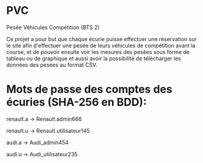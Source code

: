 # PVC
 Pesée Véhicules Compétition (BTS 2)

Ce projet a pour but que chaque écurie puisse effectuer une réservation sur le site afin d'effectuer une pesée de leurs véhicules de compétition avant la course, et de pouvoir ensuite voir les mesures des pesées sous forme de tableau ou de graphique et aussi avoir la possibilité de télécharger les données des pesées au format CSV.

# Mots de passe des comptes des écuries (SHA-256 en BDD):
renault.a -> Renault.admin666

renault.u -> Renault.utilisateur145

audi.a -> Audi_admin454

audi.u -> Audi_utilisateur235
